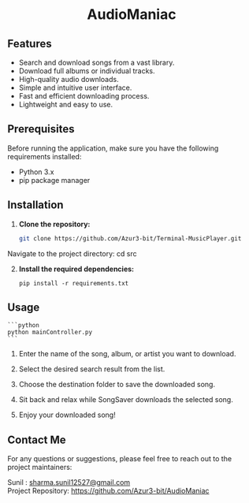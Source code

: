 <h1 align="center">AudioManiac</h1> 

## Features

- Search and download songs from a vast library.
- Download full albums or individual tracks.
- High-quality audio downloads.
- Simple and intuitive user interface.
- Fast and efficient downloading process.
- Lightweight and easy to use.

## Prerequisites

Before running the application, make sure you have the following requirements installed:

- Python 3.x
- pip package manager

## Installation

1. **Clone the repository:**

   ```bash
   git clone https://github.com/Azur3-bit/Terminal-MusicPlayer.git
    ```
Navigate to the project directory:
cd src

2. **Install the required dependencies:**
    ```
    pip install -r requirements.txt
    ```

## Usage
    ```python
    python mainController.py
    ```

1. Enter the name of the song, album, or artist you want to download.

2. Select the desired search result from the list.

3. Choose the destination folder to save the downloaded song.

4. Sit back and relax while SongSaver downloads the selected song.

5. Enjoy your downloaded song!

## Contact Me 
For any questions or suggestions, please feel free to reach out to the project maintainers:

Sunil : sharma.sunil12527@gmail.com
<br>
Project Repository: https://github.com/Azur3-bit/AudioManiac
